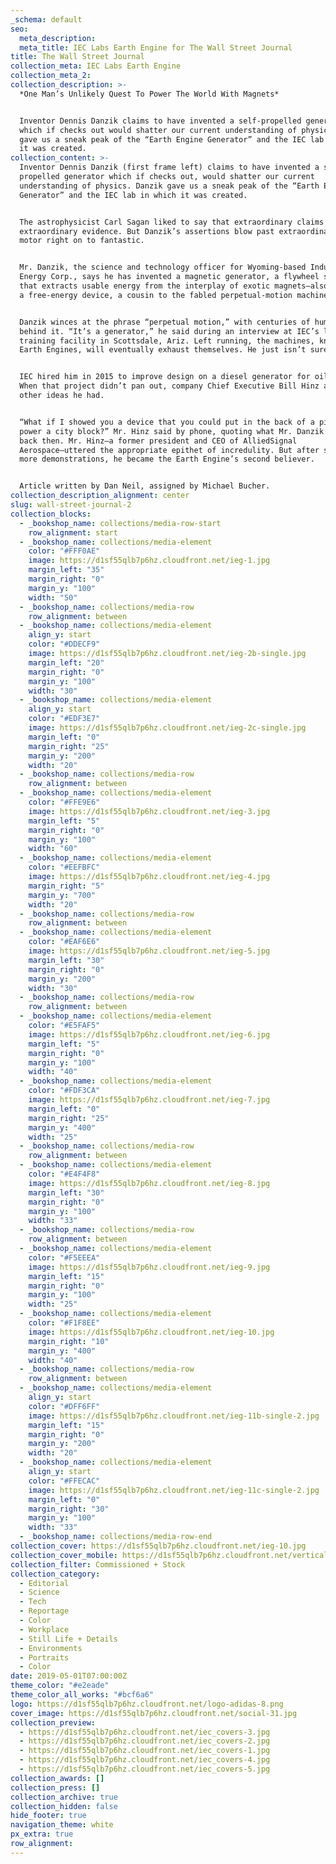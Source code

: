 ```yaml
---
_schema: default
seo:
  meta_description:
  meta_title: IEC Labs Earth Engine for The Wall Street Journal
title: The Wall Street Journal
collection_meta: IEC Labs Earth Engine
collection_meta_2:
collection_description: >-
  *One Man’s Unlikely Quest To Power The World With Magnets*⁠


  Inventor Dennis Danzik claims to have invented a self-propelled generator
  which if checks out would shatter our current understanding of physics. Danzik
  gave us a sneak peak of the “Earth Engine Generator” and the IEC lab in which
  it was created.
collection_content: >-
  Inventor Dennis Danzik (first frame left) claims to have invented a self
  propelled generator which if checks out, would shatter our current
  understanding of physics. Danzik gave us a sneak peak of the “Earth Engine
  Generator” and the IEC lab in which it was created.


  The astrophysicist Carl Sagan liked to say that extraordinary claims require
  extraordinary evidence. But Danzik’s assertions blow past extraordinary and
  motor right on to fantastic.


  Mr. Danzik, the science and technology officer for Wyoming-based Inductance
  Energy Corp., says he has invented a magnetic generator, a flywheel system
  that extracts usable energy from the interplay of exotic magnets—also known as
  a free-energy device, a cousin to the fabled perpetual-motion machine.⁠


  Danzik winces at the phrase “perpetual motion,” with centuries of humbug
  behind it. “It’s a generator,” he said during an interview at IEC’s lab and
  training facility in Scottsdale, Ariz. Left running, the machines, known as
  Earth Engines, will eventually exhaust themselves. He just isn’t sure when.⁠


  IEC hired him in 2015 to improve design on a diesel generator for oil fields.
  When that project didn’t pan out, company Chief Executive Bill Hinz asked what
  other ideas he had.⁠


  “What if I showed you a device that you could put in the back of a pickup and
  power a city block?” Mr. Hinz said by phone, quoting what Mr. Danzik told him
  back then. Mr. Hinz—a former president and CEO of AlliedSignal
  Aerospace—uttered the appropriate epithet of incredulity. But after several
  more demonstrations, he became the Earth Engine’s second believer.⁠


  Article written by Dan Neil, assigned by Michael Bucher.
collection_description_alignment: center
slug: wall-street-journal-2
collection_blocks:
  - _bookshop_name: collections/media-row-start
    row_alignment: start
  - _bookshop_name: collections/media-element
    color: "#FFF0AE"
    image: https://d1sf55qlb7p6hz.cloudfront.net/ieg-1.jpg
    margin_left: "35"
    margin_right: "0"
    margin_y: "100"
    width: "50"
  - _bookshop_name: collections/media-row
    row_alignment: between
  - _bookshop_name: collections/media-element
    align_y: start
    color: "#DDECF9"
    image: https://d1sf55qlb7p6hz.cloudfront.net/ieg-2b-single.jpg
    margin_left: "20"
    margin_right: "0"
    margin_y: "100"
    width: "30"
  - _bookshop_name: collections/media-element
    align_y: start
    color: "#EDF3E7"
    image: https://d1sf55qlb7p6hz.cloudfront.net/ieg-2c-single.jpg
    margin_left: "0"
    margin_right: "25"
    margin_y: "200"
    width: "20"
  - _bookshop_name: collections/media-row
    row_alignment: between
  - _bookshop_name: collections/media-element
    color: "#FFE9E6"
    image: https://d1sf55qlb7p6hz.cloudfront.net/ieg-3.jpg
    margin_left: "5"
    margin_right: "0"
    margin_y: "100"
    width: "60"
  - _bookshop_name: collections/media-element
    color: "#EEFBFC"
    image: https://d1sf55qlb7p6hz.cloudfront.net/ieg-4.jpg
    margin_right: "5"
    margin_y: "700"
    width: "20"
  - _bookshop_name: collections/media-row
    row_alignment: between
  - _bookshop_name: collections/media-element
    color: "#EAF6E6"
    image: https://d1sf55qlb7p6hz.cloudfront.net/ieg-5.jpg
    margin_left: "30"
    margin_right: "0"
    margin_y: "200"
    width: "30"
  - _bookshop_name: collections/media-row
    row_alignment: between
  - _bookshop_name: collections/media-element
    color: "#E5FAF5"
    image: https://d1sf55qlb7p6hz.cloudfront.net/ieg-6.jpg
    margin_left: "5"
    margin_right: "0"
    margin_y: "100"
    width: "40"
  - _bookshop_name: collections/media-element
    color: "#FDF3CA"
    image: https://d1sf55qlb7p6hz.cloudfront.net/ieg-7.jpg
    margin_left: "0"
    margin_right: "25"
    margin_y: "400"
    width: "25"
  - _bookshop_name: collections/media-row
    row_alignment: between
  - _bookshop_name: collections/media-element
    color: "#E4F4F8"
    image: https://d1sf55qlb7p6hz.cloudfront.net/ieg-8.jpg
    margin_left: "30"
    margin_right: "0"
    margin_y: "100"
    width: "33"
  - _bookshop_name: collections/media-row
    row_alignment: between
  - _bookshop_name: collections/media-element
    color: "#F5EEEA"
    image: https://d1sf55qlb7p6hz.cloudfront.net/ieg-9.jpg
    margin_left: "15"
    margin_right: "0"
    margin_y: "100"
    width: "25"
  - _bookshop_name: collections/media-element
    color: "#F1F8EE"
    image: https://d1sf55qlb7p6hz.cloudfront.net/ieg-10.jpg
    margin_right: "10"
    margin_y: "400"
    width: "40"
  - _bookshop_name: collections/media-row
    row_alignment: between
  - _bookshop_name: collections/media-element
    align_y: start
    color: "#DFF6FF"
    image: https://d1sf55qlb7p6hz.cloudfront.net/ieg-11b-single-2.jpg
    margin_left: "15"
    margin_right: "0"
    margin_y: "200"
    width: "20"
  - _bookshop_name: collections/media-element
    align_y: start
    color: "#FFECAC"
    image: https://d1sf55qlb7p6hz.cloudfront.net/ieg-11c-single-2.jpg
    margin_left: "0"
    margin_right: "30"
    margin_y: "100"
    width: "33"
  - _bookshop_name: collections/media-row-end
collection_cover: https://d1sf55qlb7p6hz.cloudfront.net/ieg-10.jpg
collection_cover_mobile: https://d1sf55qlb7p6hz.cloudfront.net/verticalcovers-22.jpg
collection_filter: Commissioned + Stock
collection_category:
  - Editorial
  - Science
  - Tech
  - Reportage
  - Color
  - Workplace
  - Still Life + Details
  - Environments
  - Portraits
  - Color
date: 2019-05-01T07:00:00Z
theme_color: "#e2eade"
theme_color_all_works: "#bcf6a6"
logo: https://d1sf55qlb7p6hz.cloudfront.net/logo-adidas-8.png
cover_image: https://d1sf55qlb7p6hz.cloudfront.net/social-31.jpg
collection_preview:
  - https://d1sf55qlb7p6hz.cloudfront.net/iec_covers-3.jpg
  - https://d1sf55qlb7p6hz.cloudfront.net/iec_covers-2.jpg
  - https://d1sf55qlb7p6hz.cloudfront.net/iec_covers-1.jpg
  - https://d1sf55qlb7p6hz.cloudfront.net/iec_covers-4.jpg
  - https://d1sf55qlb7p6hz.cloudfront.net/iec_covers-5.jpg
collection_awards: []
collection_press: []
collection_archive: true
collection_hidden: false
hide_footer: true
navigation_theme: white
px_extra: true
row_alignment:
---
```

